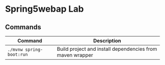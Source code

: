 # Spring5webap Lab

## Commands

Command | Description
--------|-------------
`./mvnw spring-boot:run` | Build project and install dependencies from maven wrapper